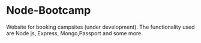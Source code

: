 # Node-Bootcamp
Website for booking campsites (under development). The functionality used are Node js, Express, Mongo,Passport and some more.
